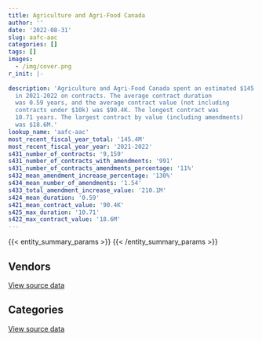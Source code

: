 ```yaml
---
title: Agriculture and Agri-Food Canada
author: ''
date: '2022-08-31'
slug: aafc-aac
categories: []
tags: []
images:
  - /img/cover.png
r_init: |-
  
description: 'Agriculture and Agri-Food Canada spent an estimated $145.4M
  in 2021-2022 on contracts. The average contract duration
  was 0.59 years, and the average contract value (not including
  contracts under $10k) was $90.4K. The longest contract was
  10.71 years. The largest contract by value (including amendments)
  was $18.6M.'
lookup_name: 'aafc-aac'
most_recent_fiscal_year_total: '145.4M'
most_recent_fiscal_year_year: '2021-2022'
s431_number_of_contracts: '9,159'
s431_number_of_contracts_with_amendments: '991'
s431_number_of_contracts_amendments_percentage: '11%'
s432_mean_amendment_increase_percentage: '130%'
s434_mean_number_of_amendments: '1.54'
s433_total_amendment_increase_value: '210.1M'
s424_mean_duration: '0.59'
s421_mean_contract_value: '90.4K'
s425_max_duration: '10.71'
s422_max_contract_value: '18.6M'
---
```


<script src="/rmarkdown-libs/htmlwidgets/htmlwidgets.js"></script>
<link href="/rmarkdown-libs/datatables-css/datatables-crosstalk.css" rel="stylesheet" />
<script src="/rmarkdown-libs/datatables-binding/datatables.js"></script>
<script src="/rmarkdown-libs/jquery/jquery-3.6.0.min.js"></script>
<link href="/rmarkdown-libs/dt-core-bootstrap/css/dataTables.bootstrap.min.css" rel="stylesheet" />
<link href="/rmarkdown-libs/dt-core-bootstrap/css/dataTables.bootstrap.extra.css" rel="stylesheet" />
<script src="/rmarkdown-libs/dt-core-bootstrap/js/jquery.dataTables.min.js"></script>
<script src="/rmarkdown-libs/dt-core-bootstrap/js/dataTables.bootstrap.min.js"></script>
<link href="/rmarkdown-libs/crosstalk/css/crosstalk.min.css" rel="stylesheet" />
<script src="/rmarkdown-libs/crosstalk/js/crosstalk.min.js"></script>
<script src="/rmarkdown-libs/htmlwidgets/htmlwidgets.js"></script>
<link href="/rmarkdown-libs/datatables-css/datatables-crosstalk.css" rel="stylesheet" />
<script src="/rmarkdown-libs/datatables-binding/datatables.js"></script>
<script src="/rmarkdown-libs/jquery/jquery-3.6.0.min.js"></script>
<link href="/rmarkdown-libs/dt-core-bootstrap/css/dataTables.bootstrap.min.css" rel="stylesheet" />
<link href="/rmarkdown-libs/dt-core-bootstrap/css/dataTables.bootstrap.extra.css" rel="stylesheet" />
<script src="/rmarkdown-libs/dt-core-bootstrap/js/jquery.dataTables.min.js"></script>
<script src="/rmarkdown-libs/dt-core-bootstrap/js/dataTables.bootstrap.min.js"></script>
<link href="/rmarkdown-libs/crosstalk/css/crosstalk.min.css" rel="stylesheet" />
<script src="/rmarkdown-libs/crosstalk/js/crosstalk.min.js"></script>

{{< entity_summary_params >}}
{{< /entity_summary_params >}}

## Vendors

<div id="htmlwidget-1" style="width:100%;height:auto;" class="datatables html-widget"></div>
<script type="application/json" data-for="htmlwidget-1">{"x":{"style":"bootstrap","filter":"none","vertical":false,"data":[["<a href=\"/vendors/3m_canada_company/\">3M Canada Company<\/a>","<a href=\"/vendors/ab_sciex/\">AB Sciex<\/a>","<a href=\"/vendors/acosys_consulting_services/\">Acosys Consulting Services<\/a>","<a href=\"/vendors/adga_group/\">ADGA Group<\/a>","<a href=\"/vendors/adobe/\">Adobe<\/a>","<a href=\"/vendors/advanced_business_interiors/\">Advanced Business Interiors<\/a>","<a href=\"/vendors/advanced_chippewa_technologies/\">Advanced Chippewa Technologies<\/a>","<a href=\"/vendors/agilent/\">Agilent<\/a>","<a href=\"/vendors/ainsworth/\">Ainsworth<\/a>","<a href=\"/vendors/air_liquide_canada/\">Air Liquide Canada<\/a>","<a href=\"/vendors/als_canada/\">ALS Canada<\/a>","<a href=\"/vendors/altis_human_resources/\">Altis Human Resources<\/a>","<a href=\"/vendors/amec_foster_wheeler_americas/\">Amec Foster Wheeler Americas<\/a>","<a href=\"/vendors/applied_electonics/\">Applied Electonics<\/a>","<a href=\"/vendors/apption/\">Apption<\/a>","<a href=\"/vendors/apron_fuel_services/\">Apron Fuel Services<\/a>","<a href=\"/vendors/architecture_49/\">Architecture 49<\/a>","<a href=\"/vendors/ari_financial_services/\">ARI Financial Services<\/a>","<a href=\"/vendors/asbex/\">Asbex<\/a>","<a href=\"/vendors/asokan_business_interiors/\">Asokan Business Interiors<\/a>","<a href=\"/vendors/atco/\">ATCO<\/a>","<a href=\"/vendors/avi_spl_canada/\">AVI SPL Canada<\/a>","<a href=\"/vendors/bdo_canada/\">BDO Canada<\/a>","<a href=\"/vendors/beckman_coulter_canada/\">Beckman Coulter Canada<\/a>","<a href=\"/vendors/bell_canada/\">Bell Canada<\/a>","<a href=\"/vendors/bervin_construction/\">Bervin Construction<\/a>","<a href=\"/vendors/biomerieux_canada/\">Biomerieux Canada<\/a>","<a href=\"/vendors/black_mcdonald/\">Black McDonald<\/a>","<a href=\"/vendors/bluewave_energy/\">Bluewave Energy<\/a>","<a href=\"/vendors/blumetric_environmental/\">Blumetric Environmental<\/a>","<a href=\"/vendors/bouthillette_parizeau/\">Bouthillette Parizeau<\/a>","<a href=\"/vendors/brandt_tractor/\">Brandt Tractor<\/a>","<a href=\"/vendors/bruker/\">Bruker<\/a>","<a href=\"/vendors/bureau_veritas/\">Bureau Veritas<\/a>","<a href=\"/vendors/cache_computer_consulting/\">Cache Computer Consulting<\/a>","<a href=\"/vendors/calian/\">Calian<\/a>","<a href=\"/vendors/campbell_scientific_canada/\">Campbell Scientific Canada<\/a>","<a href=\"/vendors/can_am_platforms_construction/\">CAN AM Platforms Construction<\/a>","<a href=\"/vendors/canada_post/\">Canada Post<\/a>","<a href=\"/vendors/canadian_corps_of_commissionaires/\">Canadian Corps of Commissionaires<\/a>","<a href=\"/vendors/canon/\">Canon<\/a>","<a href=\"/vendors/cansel_survey_equipment/\">Cansel Survey Equipment<\/a>","<a href=\"/vendors/carahsoft_technology/\">Carahsoft Technology<\/a>","<a href=\"/vendors/careworx/\">CareWorx<\/a>","<a href=\"/vendors/carleton_electric/\">Carleton Electric<\/a>","<a href=\"/vendors/carmichael_engineering/\">Carmichael Engineering<\/a>","<a href=\"/vendors/caro_analytical_services/\">Caro Analytical Services<\/a>","<a href=\"/vendors/cdw_canada/\">CDW Canada<\/a>","<a href=\"/vendors/cgi/\">CGI<\/a>","<a href=\"/vendors/charron_human_resources/\">Charron Human Resources<\/a>","<a href=\"/vendors/chubb_edwards/\">Chubb Edwards<\/a>","<a href=\"/vendors/cima/\">CIMA<\/a>","<a href=\"/vendors/cision_canada/\">Cision Canada<\/a>","<a href=\"/vendors/cistel_technology/\">Cistel Technology<\/a>","<a href=\"/vendors/closereach/\">CloseReach<\/a>","<a href=\"/vendors/cofomo/\">Cofomo<\/a>","<a href=\"/vendors/conexsys/\">CONEXSYS<\/a>","<a href=\"/vendors/convergint_technologies/\">Convergint Technologies<\/a>","<a href=\"/vendors/coradix_technology_consulting/\">Coradix Technology Consulting<\/a>","<a href=\"/vendors/cossette_communications/\">Cossette Communications<\/a>","<a href=\"/vendors/csdc_systems/\">CSDC Systems<\/a>","<a href=\"/vendors/cummins_canada/\">Cummins Canada<\/a>","<a href=\"/vendors/d_f_s/\">D F S<\/a>","<a href=\"/vendors/d_mark_biosciences/\">D Mark Biosciences<\/a>","<a href=\"/vendors/dalhousie_university/\">Dalhousie University<\/a>","<a href=\"/vendors/dalian_enterprises/\">Dalian Enterprises<\/a>","<a href=\"/vendors/decisive_group/\">Decisive Group<\/a>","<a href=\"/vendors/defran/\">Defran<\/a>","<a href=\"/vendors/dell_computer/\">Dell Computer<\/a>","<a href=\"/vendors/deloitte/\">Deloitte<\/a>","<a href=\"/vendors/dillon_consulting/\">Dillon Consulting<\/a>","<a href=\"/vendors/dls_technology/\">DLS Technology<\/a>","<a href=\"/vendors/donna_cona/\">Donna Cona<\/a>","<a href=\"/vendors/dynabook_canada/\">Dynabook Canada<\/a>","<a href=\"/vendors/eagle_professional_resources/\">Eagle Professional Resources<\/a>","<a href=\"/vendors/ebsco_canada/\">EBSCO Canada<\/a>","<a href=\"/vendors/ecole_de_langues_abce/\">Ecole De Langues Abce<\/a>","<a href=\"/vendors/ecole_de_langues_la_cite/\">Ecole De Langues La Cite<\/a>","<a href=\"/vendors/ekos_research_associates/\">Ekos Research Associates<\/a>","<a href=\"/vendors/elsevier/\">Elsevier<\/a>","<a href=\"/vendors/englobe/\">Englobe<\/a>","<a href=\"/vendors/environics_research_group/\">Environics Research Group<\/a>","<a href=\"/vendors/envirosafe_janitorial/\">EnviroSafe Janitorial<\/a>","<a href=\"/vendors/esbe_scientific_industries/\">ESBE Scientific Industries<\/a>","<a href=\"/vendors/esri/\">ESRI<\/a>","<a href=\"/vendors/evripos_janitorial_services/\">Evripos Janitorial Services<\/a>","<a href=\"/vendors/excel_human_resources/\">Excel Human Resources<\/a>","<a href=\"/vendors/factiva/\">Factiva<\/a>","<a href=\"/vendors/fast_forward_french/\">Fast Forward French<\/a>","<a href=\"/vendors/fast_track_staffing/\">Fast Track Staffing<\/a>","<a href=\"/vendors/fca_canada/\">FCA Canada<\/a>","<a href=\"/vendors/feast_interactive/\">FEAST Interactive<\/a>","<a href=\"/vendors/felix_technology/\">Felix Technology<\/a>","<a href=\"/vendors/ference_company_consulting/\">Ference Company Consulting<\/a>","<a href=\"/vendors/flynn_canada/\">Flynn Canada<\/a>","<a href=\"/vendors/ford_motor_company/\">Ford Motor Company<\/a>","<a href=\"/vendors/forrester_research/\">Forrester Research<\/a>","<a href=\"/vendors/fujitsu/\">Fujitsu<\/a>","<a href=\"/vendors/gamble_technologies/\">Gamble Technologies<\/a>","<a href=\"/vendors/gartner/\">Gartner<\/a>","<a href=\"/vendors/gateway_mechanical_services/\">Gateway Mechanical Services<\/a>","<a href=\"/vendors/gc_strategies/\">GC Strategies<\/a>","<a href=\"/vendors/gdi_services/\">GDI Services<\/a>","<a href=\"/vendors/general_electric_canada/\">General Electric Canada<\/a>","<a href=\"/vendors/general_motors/\">General Motors<\/a>","<a href=\"/vendors/genome_quebec/\">Genome Quebec<\/a>","<a href=\"/vendors/getinge_canada/\">Getinge Canada<\/a>","<a href=\"/vendors/gfl_environmental/\">GFL Environmental<\/a>","<a href=\"/vendors/gilmore_reproductions/\">Gilmore Reproductions<\/a>","<a href=\"/vendors/glasshouse_systems/\">GlassHouse Systems<\/a>","<a href=\"/vendors/global_knowledge/\">Global Knowledge<\/a>","<a href=\"/vendors/global_life_sciences_solutions/\">Global Life Sciences Solutions<\/a>","<a href=\"/vendors/global_total_office/\">Global Total Office<\/a>","<a href=\"/vendors/global_upholstery/\">Global Upholstery<\/a>","<a href=\"/vendors/golder_associates/\">Golder Associates<\/a>","<a href=\"/vendors/goss_gilroy/\">Goss Gilroy<\/a>","<a href=\"/vendors/grand_toy/\">Grand Toy<\/a>","<a href=\"/vendors/graybridge_international_consulting/\">Graybridge International Consulting<\/a>","<a href=\"/vendors/haworth/\">Haworth<\/a>","<a href=\"/vendors/hitachi_data_systems/\">Hitachi Data Systems<\/a>","<a href=\"/vendors/hitrac/\">Hitrac<\/a>","<a href=\"/vendors/honeywell/\">Honeywell<\/a>","<a href=\"/vendors/hoskin_scientific/\">Hoskin Scientific<\/a>","<a href=\"/vendors/houle_electric/\">Houle Electric<\/a>","<a href=\"/vendors/hypertec/\">Hypertec<\/a>","<a href=\"/vendors/i4c_information_technology/\">I4C Information Technology<\/a>","<a href=\"/vendors/ibm_canada/\">IBM Canada<\/a>","<a href=\"/vendors/ifathom/\">iFathom<\/a>","<a href=\"/vendors/illumina_canada/\">Illumina Canada<\/a>","<a href=\"/vendors/imperial_cleaners/\">Imperial Cleaners<\/a>","<a href=\"/vendors/imperial_oil/\">Imperial Oil<\/a>","<a href=\"/vendors/info_tech_research_group/\">Info Tech Research Group<\/a>","<a href=\"/vendors/insa/\">Insa<\/a>","<a href=\"/vendors/interactive_audio_visual/\">Interactive Audio Visual<\/a>","<a href=\"/vendors/ipsos/\">Ipsos<\/a>","<a href=\"/vendors/ipss/\">IPSS<\/a>","<a href=\"/vendors/irving_oil/\">Irving Oil<\/a>","<a href=\"/vendors/it_net_consultants/\">IT NET Consultants<\/a>","<a href=\"/vendors/itex/\">ITEX<\/a>","<a href=\"/vendors/j_p_gravel_construction/\">J P Gravel Construction<\/a>","<a href=\"/vendors/john_wiley_sons/\">John Wiley Sons<\/a>","<a href=\"/vendors/johnson_controls_canada/\">Johnson Controls Canada<\/a>","<a href=\"/vendors/jp2g_consultants/\">JP2G Consultants<\/a>","<a href=\"/vendors/jumec_construction/\">Jumec Construction<\/a>","<a href=\"/vendors/kia_canada/\">Kia Canada<\/a>","<a href=\"/vendors/kone/\">KONE<\/a>","<a href=\"/vendors/kontzamanis_graumann_smith/\">Kontzamanis Graumann Smith<\/a>","<a href=\"/vendors/kpmg/\">KPMG<\/a>","<a href=\"/vendors/kubota_canada/\">Kubota Canada<\/a>","<a href=\"/vendors/kwc_architects/\">Kwc Architects<\/a>","<a href=\"/vendors/kyndryl_canada/\">Kyndryl Canada<\/a>","<a href=\"/vendors/language_research_development_group/\">Language Research Development Group<\/a>","<a href=\"/vendors/lansdowne_technologies/\">Lansdowne Technologies<\/a>","<a href=\"/vendors/larry_penner_enterprises/\">Larry Penner Enterprises<\/a>","<a href=\"/vendors/life_technologies/\">Life Technologies<\/a>","<a href=\"/vendors/lumina_it/\">Lumina IT<\/a>","<a href=\"/vendors/macdonald_dettwiler_and_associates/\">Macdonald Dettwiler and Associates<\/a>","<a href=\"/vendors/maritime_fuels/\">Maritime Fuels<\/a>","<a href=\"/vendors/maxsys_staffing_and_consulting/\">Maxsys Staffing and Consulting<\/a>","<a href=\"/vendors/mgis/\">MGIS<\/a>","<a href=\"/vendors/michanie_construction/\">Michanie Construction<\/a>","<a href=\"/vendors/microsoft_canada/\">Microsoft Canada<\/a>","<a href=\"/vendors/ministry_of_finance/\">Ministry of Finance<\/a>","<a href=\"/vendors/mishkumi_technologies/\">Mishkumi Technologies<\/a>","<a href=\"/vendors/mitsubishi_motor_sales/\">Mitsubishi Motor Sales<\/a>","<a href=\"/vendors/mnp/\">MNP<\/a>","<a href=\"/vendors/modis_canada/\">Modis Canada<\/a>","<a href=\"/vendors/morneau_shepell/\">Morneau Shepell<\/a>","<a href=\"/vendors/navpoint_consulting_group/\">Navpoint Consulting Group<\/a>","<a href=\"/vendors/nimble_information_strategies/\">Nimble Information Strategies<\/a>","<a href=\"/vendors/nisha_techonologies/\">Nisha Techonologies<\/a>","<a href=\"/vendors/nissan_canada/\">Nissan Canada<\/a>","<a href=\"/vendors/nitam_solutions/\">Nitam Solutions<\/a>","<a href=\"/vendors/north_atlantic_petroleum/\">North Atlantic Petroleum<\/a>","<a href=\"/vendors/northern_micro/\">Northern Micro<\/a>","<a href=\"/vendors/nortrax_canada/\">Nortrax Canada<\/a>","<a href=\"/vendors/nova_networks/\">Nova Networks<\/a>","<a href=\"/vendors/opentext/\">OpenText<\/a>","<a href=\"/vendors/oracle_canada/\">Oracle Canada<\/a>","<a href=\"/vendors/orangutech/\">Orangutech<\/a>","<a href=\"/vendors/otis_elevator/\">Otis Elevator<\/a>","<a href=\"/vendors/panasonic/\">Panasonic<\/a>","<a href=\"/vendors/pattison_sign_group/\">Pattison Sign Group<\/a>","<a href=\"/vendors/pepco/\">Pepco<\/a>","<a href=\"/vendors/phaselock_systems_international/\">Phaselock Systems International<\/a>","<a href=\"/vendors/pitney_bowes/\">Pitney Bowes<\/a>","<a href=\"/vendors/pleiad_canada/\">Pleiad Canada<\/a>","<a href=\"/vendors/podolinsky_equipment/\">Podolinsky Equipment<\/a>","<a href=\"/vendors/polaris_industries/\">Polaris Industries<\/a>","<a href=\"/vendors/pra/\">PRA<\/a>","<a href=\"/vendors/precisionit/\">PrecisionIT<\/a>","<a href=\"/vendors/pricewaterhouse_coopers/\">Pricewaterhouse Coopers<\/a>","<a href=\"/vendors/printers_plus/\">Printers Plus<\/a>","<a href=\"/vendors/prosci_canada/\">Prosci Canada<\/a>","<a href=\"/vendors/protak_consulting_group/\">Protak Consulting Group<\/a>","<a href=\"/vendors/purelogic/\">PureLogic<\/a>","<a href=\"/vendors/purespirit_solutions/\">PureSpirIT Solutions<\/a>","<a href=\"/vendors/qiagen/\">QIAGEN<\/a>","<a href=\"/vendors/qmr/\">QMR<\/a>","<a href=\"/vendors/quintet_consulting/\">Quintet Consulting<\/a>","<a href=\"/vendors/racing_forensics/\">Racing Forensics<\/a>","<a href=\"/vendors/randstad/\">Randstad<\/a>","<a href=\"/vendors/raymond_chabot_grant_thornton/\">Raymond Chabot Grant Thornton<\/a>","<a href=\"/vendors/roche_diagnostics/\">Roche Diagnostics<\/a>","<a href=\"/vendors/rush_truck_centres_of_canada/\">Rush Truck Centres of Canada<\/a>","<a href=\"/vendors/samson_associes/\">Samson Associes<\/a>","<a href=\"/vendors/sap/\">SAP<\/a>","<a href=\"/vendors/sas_institute/\">SAS Institute<\/a>","<a href=\"/vendors/schoeler_heaton_architects/\">Schoeler Heaton Architects<\/a>","<a href=\"/vendors/sdl_international_canada/\">SDL International Canada<\/a>","<a href=\"/vendors/service_star_building_cleaning/\">Service Star Building Cleaning<\/a>","<a href=\"/vendors/shi_canada/\">SHI Canada<\/a>","<a href=\"/vendors/si_systems/\">SI Systems<\/a>","<a href=\"/vendors/siemens/\">Siemens<\/a>","<a href=\"/vendors/sierra_systems_group/\">Sierra Systems Group<\/a>","<a href=\"/vendors/simplex_grinnell/\">Simplex Grinnell<\/a>","<a href=\"/vendors/snc_lavalin/\">SNC Lavalin<\/a>","<a href=\"/vendors/softchoice/\">Softchoice<\/a>","<a href=\"/vendors/stantec/\">Stantec<\/a>","<a href=\"/vendors/steris_canada/\">STERIS Canada<\/a>","<a href=\"/vendors/sterling_fuels/\">Sterling Fuels<\/a>","<a href=\"/vendors/stoneworks_technologies/\">Stoneworks Technologies<\/a>","<a href=\"/vendors/suncor_energy/\">Suncor Energy<\/a>","<a href=\"/vendors/supremex/\">SupremeX<\/a>","<a href=\"/vendors/systematix_solutions/\">Systematix Solutions<\/a>","<a href=\"/vendors/systems_for_research/\">Systems for Research<\/a>","<a href=\"/vendors/systemscope/\">Systemscope<\/a>","<a href=\"/vendors/tag_hr/\">Tag HR<\/a>","<a href=\"/vendors/teknion/\">Teknion<\/a>","<a href=\"/vendors/teksystems_canada/\">Teksystems Canada<\/a>","<a href=\"/vendors/tenaquip/\">Tenaquip<\/a>","<a href=\"/vendors/tervita/\">Tervita<\/a>","<a href=\"/vendors/tetra_tech/\">Tetra Tech<\/a>","<a href=\"/vendors/the_halifax_group/\">The Halifax Group<\/a>","<a href=\"/vendors/the_ktl_group/\">The KTL Group<\/a>","<a href=\"/vendors/the_mathworks/\">The Mathworks<\/a>","<a href=\"/vendors/the_right_door_consulting/\">The Right Door Consulting<\/a>","<a href=\"/vendors/thermo_fisher_scientific/\">Thermo Fisher Scientific<\/a>","<a href=\"/vendors/thyssenkrupp_elevator/\">Thyssenkrupp Elevator<\/a>","<a href=\"/vendors/toromont/\">Toromont<\/a>","<a href=\"/vendors/toshiba_canada/\">Toshiba Canada<\/a>","<a href=\"/vendors/totem_offisource/\">Totem Offisource<\/a>","<a href=\"/vendors/toyota/\">Toyota<\/a>","<a href=\"/vendors/transpolar_technology/\">Transpolar Technology<\/a>","<a href=\"/vendors/trm_technologies/\">TRM Technologies<\/a>","<a href=\"/vendors/troy_life_fire_safety/\">Troy Life Fire Safety<\/a>","<a href=\"/vendors/turtle_island_staffing/\">Turtle Island Staffing<\/a>","<a href=\"/vendors/tyco_integrated_fire_security/\">Tyco Integrated Fire Security<\/a>","<a href=\"/vendors/united_rentals_of_canada/\">United Rentals of Canada<\/a>","<a href=\"/vendors/universite_laval/\">Universite Laval<\/a>","<a href=\"/vendors/university_of_alberta/\">University of Alberta<\/a>","<a href=\"/vendors/university_of_british_columbia/\">University of British Columbia<\/a>","<a href=\"/vendors/university_of_guelph/\">University of Guelph<\/a>","<a href=\"/vendors/university_of_ottawa/\">University of Ottawa<\/a>","<a href=\"/vendors/university_of_regina/\">University of Regina<\/a>","<a href=\"/vendors/university_of_saskatchewan/\">University of Saskatchewan<\/a>","<a href=\"/vendors/university_of_toronto/\">University of Toronto<\/a>","<a href=\"/vendors/university_of_waterloo/\">University of Waterloo<\/a>","<a href=\"/vendors/university_of_western_ontario/\">University of Western Ontario<\/a>","<a href=\"/vendors/valard_construction/\">Valard Construction<\/a>","<a href=\"/vendors/veritaaq_technology_house/\">Veritaaq Technology House<\/a>","<a href=\"/vendors/vmware/\">VMware<\/a>","<a href=\"/vendors/vwr_international/\">VWR International<\/a>","<a href=\"/vendors/wajax/\">Wajax<\/a>","<a href=\"/vendors/waste_connections_of_canada/\">Waste Connections of Canada<\/a>","<a href=\"/vendors/waste_management_of_canada/\">Waste Management of Canada<\/a>","<a href=\"/vendors/waters/\">Waters<\/a>","<a href=\"/vendors/wills_transfer/\">Wills Transfer<\/a>","<a href=\"/vendors/wintersteiger/\">WINTERSTEIGER<\/a>","<a href=\"/vendors/wolters_kluwer/\">Wolters Kluwer<\/a>","<a href=\"/vendors/workdynamics_technologies/\">WorkDynamics Technologies<\/a>","<a href=\"/vendors/workplace_health_and_cost_solutions/\">Workplace Health and Cost Solutions<\/a>","<a href=\"/vendors/wsp/\">WSP<\/a>","<a href=\"/vendors/xerox/\">Xerox<\/a>"],[null,null,null,677591.47,null,18090.39,135799.84,423422.04,24751.13,null,22594.35,204712.92,12820.39,10874.84,1145481.57,24150,33289.47,459116.16,20126.43,null,38543.17,null,198179.08,153278.82,946549.53,null,35564.15,null,94474.97,27086.1,null,10563.18,6411.53,3149054.74,5186224.05,311689.88,85673.51,null,42380.38,4351629.13,47595.54,null,24619.76,120788.8,null,120635,null,387503.44,808988.91,null,null,null,92323.17,605775.26,364.56,1245546.31,null,8758.57,712263.05,138606.34,24669.1,12593.29,null,107081.58,19320,37401.07,null,181068.34,963160.07,683596.43,72355.5,11231.92,2977196.99,null,409258.55,91128.52,1654.4,null,48453.38,1106408.98,31824.55,null,65867.7,72411.81,309907.34,null,70203.22,50004,15360,null,300327.59,null,1530714.96,65773.37,null,777471.77,22834.49,98534.35,10580.32,530318.75,219271.5,263734.45,210522.89,84374.09,347791.7,581773.05,236520.7,null,null,null,66454.5,null,null,242545.02,180933.41,null,19756.55,151455.13,null,null,52160,422068.4,195657.65,108760.05,null,1417653.71,8952813.91,55044.47,1078665.9,158683.92,340427.59,65679.97,2321.23,null,null,24603.38,null,670134.45,15311.5,673556.26,null,null,null,null,null,2261.72,null,207551.04,null,118803.21,null,16726.93,24860,68460,354624.43,11299.55,null,null,147007.35,512501.21,103227.75,584246.98,null,226286.46,57739.68,111626.67,787930.94,333538.49,302065.76,12151.08,2357119.01,51126.6,null,56457.98,1685279.31,24955,11393.39,37302.35,1193869.98,572458.97,36753.8,null,null,679785.44,26953.33,46146.22,null,21126.66,16265.83,95811.67,null,246798.96,42358.05,30430.9,24408,null,171007.76,26793.06,34178.71,55850.25,1635782.95,1266264.74,null,30877.81,null,370168.36,167513.46,243550.48,null,null,801959.06,null,3462306.87,239701.22,279540.48,201030.53,null,202999.52,91974.97,130049.57,103160.64,8147.16,null,11235,1794855.94,null,877637.1,null,53414.54,439631.52,null,null,4095.99,726954.84,256298.04,16031.18,null,2110583.59,null,4316.4,134971.58,null,406748.42,791132.85,98932.16,28958.97,73528.51,28381.14,null,33119.5,20921.18,9161.07,484550.21,20340,null,121865.59,24000,22000,23750,10500,1310161.96,16479.07,680400.07,29490.81,95496.25,4319.67,189747.63,163647.7,1111815.65,43499.2,216139.88,20925.74,89690.22,556212.73],[null,20731.08,null,null,23871.26,210289.09,128484.19,866535.08,242716.78,null,39643.79,287679.25,5374.03,null,1239952.5,32200,133889.51,355205.92,null,null,null,276219.29,141674.7,144601.08,1431561.35,null,null,61240.2,19366.03,null,47024.78,null,47315.82,3157682.28,3659434.49,312543.82,91445.72,164090.85,31915.09,4296085.46,null,21020.31,108521.37,121454.19,null,null,null,394051.7,811205.32,null,24889.7,null,114186.73,189840,32993.04,3734973.13,24992,null,null,193809.92,23623.63,12515.62,null,120067.28,14593.5,null,null,199012.05,18555.58,651193.14,161385,13765.94,1819351.42,null,1280244.71,268374.51,21331.85,30018.86,31511.64,1322880.58,23133.5,13890.57,159652.84,14037.37,101559.3,null,null,60127.05,56486.87,null,143570.85,null,489011.64,266768.63,null,1405416.17,31051.78,null,null,380583.04,121044,839497.93,171920.2,7741.21,352152.05,1041959.24,9390.22,7179.47,null,null,null,null,32197.13,18525.73,198343.31,84750,82109.27,80313.51,10016,1449107.5,62377.15,43375.05,450734.75,2872.18,null,781827.52,7173145.65,null,997965.01,211964.66,350644.26,115877.97,43810.86,165657.67,24998.99,null,410525.56,671970.43,null,12390.38,149383.34,null,null,null,null,9197.67,null,79422.71,210610.98,25345.69,null,24210.67,17797.5,111930,225829.91,43366.16,58584.94,69355.11,10985.97,450585.91,26559.53,365919.22,null,null,170134.9,472127.6,790089.65,244188.75,699721.95,null,1591141.79,51120.04,159877.42,42697.12,516438.73,null,49749.45,223884.65,1397286.73,121334.02,41881.51,41252.07,44253.65,152019.57,null,55972.88,100180.32,109606.8,39202.73,24351.5,99440,258813.81,null,null,null,null,23152.92,52689.5,214289.93,null,1640264.55,2244207.71,null,78283.39,null,416063.61,1062797.94,271200.06,49334.25,5454.49,920737.34,null,2816846.06,202408.51,127386.04,222476.03,11772.87,163063.5,149032.39,232131.76,34072.31,8169.48,14227.22,null,1704090.9,null,1217022.04,0,86095.4,440835.99,null,null,6826.64,823902.08,257000.23,10132.22,64999.23,2983943.73,null,null,null,null,134144.66,1105170.31,38038.25,34802.61,34290.23,3405.69,4606.59,71747.03,43657.86,null,430209.61,null,23143.15,46695.04,25425,null,49905.1,null,1305083.26,194027.72,513874.54,null,95757.89,10470.2,922347.78,93490.79,1868015.1,16445.61,45739.89,67682.9,64266.27,557736.6],[13650,null,24950.4,null,null,null,80360.09,344887.24,462187.87,13388.48,17759.65,311509.56,null,null,1155100.25,null,null,456276.08,null,null,null,60697.01,146874.75,64705.25,1645619.52,null,null,556676.53,null,null,22535.1,null,21035.61,2685249.7,2544148.44,null,35211.69,null,24414.11,4452340.57,null,35171.7,138417.38,121122.35,40318.4,null,null,1949407.9,null,null,24210.6,11300,22600,177616.47,null,5763586.45,null,null,null,196154.29,5204.95,13116.09,341684.33,89180.39,null,null,null,null,5048.94,350033.8,null,null,339997.28,null,1276746.77,313727.79,21877.91,58056.65,null,1798910.46,null,47720.82,159216.64,29939.08,334650.36,null,212389.85,53870.55,116471.53,null,null,91887.95,124729.8,139695.43,null,1464847.69,null,null,19114.59,484453.9,210787.5,1106905.87,171450.47,6165.27,1121122.23,640007.48,136306.6,7799.12,15611.46,null,null,null,10382.89,null,143619.09,63906.4,null,97239.53,null,null,null,122697.58,636054.79,88870.93,218780.02,1331129.68,7994741.9,null,427492.66,211385.52,254502.39,70861.71,8031.26,null,null,null,412814.04,670134.45,17967,null,929367.94,null,7225.56,383920.97,null,14505.06,139890.69,null,44648.16,null,null,25484.47,null,62173.58,363455.14,234363.34,null,25340.25,null,449354.8,null,386579.02,14950,null,288055.8,616852.9,402107.1,438633.52,697810.14,null,1057859.97,null,null,null,531798.87,null,41635.06,69575.22,1295182.64,508321.85,43264.74,null,null,null,29979.54,28692.9,179799.9,261336.65,154526.66,null,null,221899.99,null,null,139159.5,18537.57,17627.66,35614,234371.47,null,1635782.95,971811.25,null,4784.98,null,595056.7,1808835.21,263698.5,135311.19,23373.5,918221.66,33258.74,2852341.24,154141.97,57080.08,297080.53,null,114632.32,107253.2,128854.11,null,8147.16,20509.65,null,1488888,null,1235162.24,198518.4,null,507117.96,null,null,null,1449012.97,null,null,299143.27,1252192.21,null,null,null,null,364127.8,1102150.72,11434.33,4357.7,9237.37,12413.88,120350.18,32776.3,48746.99,null,314395.5,null,37150.85,57067.46,null,null,40525,null,1237826.46,null,633532.71,null,51403.29,15124.09,682447.1,113000,893598.88,29659.77,24676.86,74635.23,25285.52,556212.73],[null,null,null,null,null,36487.7,131609.24,288395.78,91117.4,22167.29,15007.66,347876.31,null,null,1155100.25,null,null,546223.87,null,46650.46,null,19850.82,84641.25,33826.41,1792929.61,20317.5,null,45543.65,111562.98,18475.5,null,67122.3,24773.74,2673226.5,4605690.84,5804.34,46141.04,null,12637.12,4195510.61,null,33548.32,148079.32,120907.98,null,null,10220.18,1306942.84,null,17402,null,null,69288.8,254598.77,null,7000896.66,null,null,null,111870,null,null,419915.08,149147.62,64037.02,172381.37,10197.35,null,11651.41,1148471.11,441187.48,null,399117.55,51609.36,null,294445.12,3223.09,4541.65,null,675048.86,null,null,159216.64,34143.31,1129027.3,148373.78,349556.31,116657.85,86519.73,14690,null,779979.1,147670.49,127460.95,11558.4,2068398.41,19014.69,null,null,951102.43,25328.1,1106905.87,171450.47,6934.84,881953.59,1379448.23,168806.09,9902.91,null,264803.27,null,12943.57,null,null,null,253890.89,null,153112.11,null,null,null,86269.13,311604.83,11628.75,424964.75,895407.89,7849463.73,null,778411.39,211385.52,283596.22,68634.95,16873.65,null,null,null,593630.1,670134.45,null,null,864709.57,42000,73259.2,1158108.72,38835.2,15954.32,46859.16,null,21913.17,null,1369788.17,52324.52,null,86606.22,136690.18,235741.94,null,170138.72,null,449354.8,null,378644.84,23575,null,102513.5,1627459.69,793346.45,438633.52,697810.14,null,1161360.23,null,27268.85,null,2277895.89,null,10444.59,167020.18,1348737.86,1454160.33,9365.59,null,null,null,null,47552.3,154939.9,827753.45,49995.59,4433.33,null,337528.83,null,null,null,91321.26,null,31683.85,105842.73,null,1393874.25,null,263799.87,52426.98,213398.55,542971.35,335768.1,121137.67,91823.76,35972.23,918221.66,2704.78,4931716.86,258770.76,null,325666.47,null,138551.47,73806.18,175525.2,null,null,129691.54,null,4295918.62,853247.84,1432577.12,201275.6,null,228079.18,24004.9,12603.1,null,1489174.86,null,21617.68,null,1169956.38,18900,null,null,21296.93,138330.94,null,52473.95,null,null,3396.39,null,184072.28,51947.86,4336.5,419481.74,24806.25,null,68256.19,null,12500,24937.5,null,2627302.05,null,462771.73,null,70360.6,6496.85,186564.25,134095.52,1579999.83,10818.36,31719.61,74635.23,56731.43,556212.73]],"container":"<table class=\"table table-striped table-hover row-border order-column display\">\n  <thead>\n    <tr>\n      <th>Vendor<\/th>\n      <th>2018-2019<\/th>\n      <th>2019-2020<\/th>\n      <th>2020-2021<\/th>\n      <th>2021-2022<\/th>\n    <\/tr>\n  <\/thead>\n<\/table>","options":{"order":[[4,"desc"]],"pageLength":10,"autoWidth":true,"columnDefs":[{"targets":1,"render":"function(data, type, row, meta) {\n    return type !== 'display' ? data : DTWidget.formatCurrency(data, \"$\", 2, 3, \",\", \".\", true, null);\n  }"},{"targets":2,"render":"function(data, type, row, meta) {\n    return type !== 'display' ? data : DTWidget.formatCurrency(data, \"$\", 2, 3, \",\", \".\", true, null);\n  }"},{"targets":3,"render":"function(data, type, row, meta) {\n    return type !== 'display' ? data : DTWidget.formatCurrency(data, \"$\", 2, 3, \",\", \".\", true, null);\n  }"},{"targets":4,"render":"function(data, type, row, meta) {\n    return type !== 'display' ? data : DTWidget.formatCurrency(data, \"$\", 2, 3, \",\", \".\", true, null);\n  }"},{"width":"16%","targets":[1,2,3,4]},{"className":"dt-right","targets":[1,2,3,4]}],"orderClasses":false}},"evals":["options.columnDefs.0.render","options.columnDefs.1.render","options.columnDefs.2.render","options.columnDefs.3.render"],"jsHooks":[]}</script>
<p class="text-right">
<a href="https://github.com/GoC-Spending/contracts-data/tree/main/data/out/departments/aafc-aac/summary_by_fiscal_year_by_vendor.csv" class="source-data-link btn btn-link">View source data</a>
</p>

## Categories

<div id="htmlwidget-2" style="width:100%;height:auto;" class="datatables html-widget"></div>
<script type="application/json" data-for="htmlwidget-2">{"x":{"style":"bootstrap","filter":"none","vertical":false,"data":[["<a href=\"/categories/other/\">(Other)<\/a>","<a href=\"/categories/facilities_and_construction/\">Facilities and construction<\/a>","<a href=\"/categories/office_management/\">Office management<\/a>","<a href=\"/categories/professional_services/\">Professional services<\/a>","<a href=\"/categories/information_technology/\">Information technology<\/a>","<a href=\"/categories/medical/\">Medical<\/a>","<a href=\"/categories/transportation_and_logistics/\">Transportation and logistics<\/a>","<a href=\"/categories/industrial_products_and_services/\">Industrial products and services<\/a>","<a href=\"/categories/security_and_protection/\">Security and protection<\/a>","<a href=\"/categories/human_capital/\">Human capital<\/a>"],[80270.87,17098458.01,1699228.41,20134094.66,62809610.38,49432.2,5292066.76,26047720.79,4351629.13,2421804.5],[207576.27,18814280.02,3023860.6,21315045.53,59875097.98,419790,5485044.31,20473706.53,4302165.44,2174046.93],[11399.11,19029944.67,885690.43,19588445.72,60630018.83,955871.97,6048586.76,12715472.16,4535341.5,1248696.06],[119392.65,16317276.51,1427692.42,26660724.23,71213695.83,966375.52,6802454.98,15962035.05,4406376.19,1508539.08]],"container":"<table class=\"table table-striped table-hover row-border order-column display\">\n  <thead>\n    <tr>\n      <th>Category<\/th>\n      <th>2018-2019<\/th>\n      <th>2019-2020<\/th>\n      <th>2020-2021<\/th>\n      <th>2021-2022<\/th>\n    <\/tr>\n  <\/thead>\n<\/table>","options":{"order":[[4,"desc"]],"dom":"t","pageLength":30,"autoWidth":true,"columnDefs":[{"targets":1,"render":"function(data, type, row, meta) {\n    return type !== 'display' ? data : DTWidget.formatCurrency(data, \"$\", 2, 3, \",\", \".\", true, null);\n  }"},{"targets":2,"render":"function(data, type, row, meta) {\n    return type !== 'display' ? data : DTWidget.formatCurrency(data, \"$\", 2, 3, \",\", \".\", true, null);\n  }"},{"targets":3,"render":"function(data, type, row, meta) {\n    return type !== 'display' ? data : DTWidget.formatCurrency(data, \"$\", 2, 3, \",\", \".\", true, null);\n  }"},{"targets":4,"render":"function(data, type, row, meta) {\n    return type !== 'display' ? data : DTWidget.formatCurrency(data, \"$\", 2, 3, \",\", \".\", true, null);\n  }"},{"width":"16%","targets":[1,2,3,4]},{"className":"dt-right","targets":[1,2,3,4]}],"orderClasses":false,"lengthMenu":[10,25,30,50,100]}},"evals":["options.columnDefs.0.render","options.columnDefs.1.render","options.columnDefs.2.render","options.columnDefs.3.render"],"jsHooks":[]}</script>
<p class="text-right">
<a href="https://github.com/GoC-Spending/contracts-data/tree/main/data/out/departments/aafc-aac/summary_by_fiscal_year_by_category.csv" class="source-data-link btn btn-link">View source data</a>
</p>
